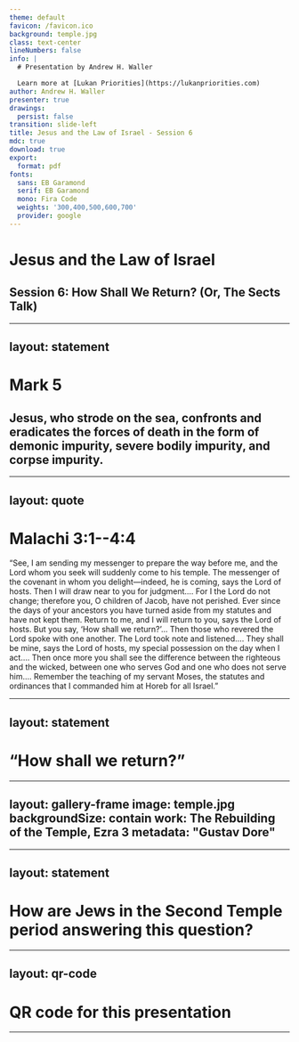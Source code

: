 ```yaml
---
theme: default
favicon: /favicon.ico
background: temple.jpg
class: text-center
lineNumbers: false
info: |
  # Presentation by Andrew H. Waller

  Learn more at [Lukan Priorities](https://lukanpriorities.com)
author: Andrew H. Waller
presenter: true
drawings:
  persist: false
transition: slide-left
title: Jesus and the Law of Israel - Session 6
mdc: true
download: true
export:
  format: pdf
fonts:
  sans: EB Garamond
  serif: EB Garamond
  mono: Fira Code
  weights: '300,400,500,600,700'
  provider: google
---
```


# Jesus and the Law of Israel

## Session 6: How Shall We Return? (Or, The Sects Talk)

---
layout: statement
---
# Mark 5
## Jesus, who strode on the sea, confronts and eradicates the forces of death in the form of demonic impurity, severe bodily impurity, and corpse impurity.

---
layout: quote 
---

# Malachi 3:1--4:4
“See, I am sending my messenger to prepare the way before me, and the Lord whom you seek will suddenly come to his temple.
The messenger of the covenant in whom you delight—indeed, he is coming, says the <sc>Lord</sc> of hosts.
Then I will draw near to you for judgment\.\.\.\. 
For I the <sc>Lord</sc> do not change; therefore you, O children of Jacob, have not perished.
Ever since the days of your ancestors you have turned aside from my statutes and have not kept them.
Return to me, and I will return to you, says the <sc>Lord</sc> of hosts. But you say, ‘How shall we return?’...
Then those who revered the <sc>Lord</sc> spoke with one another.
The <sc>Lord</sc> took note and listened\.\.\.\.
They shall be mine, says the <sc>Lord</sc> of hosts, my special possession on the day when I act\.\.\.\.
Then once more you shall see the difference between the righteous and the wicked, between one who serves God and one who does not serve him\.\.\.\.
Remember the teaching of my servant Moses, the statutes and ordinances that I commanded him at Horeb for all Israel.” 

<!--
* In this section of Malachi, God is dialoging with his people about their past failures and the coming day of judgment.
    * There is a lack of direction in the responses to God's recounting of unfaithfulness, i.e., "How shall we return?" "How have we robbed you?" "How have we spoken against you?" 
* Nevertheless, God asserts that a return to faithfulness will be met with blessing (v. 10).
* Return to the teaching of Moses is key; unity within the nation will be spurred on by the influence of Elijah (Mal 4:5).
-->

---
layout: statement
---

# “How shall we return?”

---
layout: gallery-frame
image: temple.jpg
backgroundSize: contain
work: The Rebuilding of the Temple, Ezra 3
metadata: "Gustav Dore"
---

---
layout: statement
---

# How are Jews in the Second Temple period answering this question?

---
layout: qr-code
---
# QR code for this presentation
---
